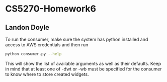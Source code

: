 # CS5270-Homework6
## Landon Doyle

To run the consumer, make sure the system has python installed and access to AWS credentials and then run

```bash
python consumer.py --help
```

This will show the list of available arguments as well as their defaults. Keep in mind that at least one of -dwt or -wb must be specified for the consumer to know where to store created widgets.